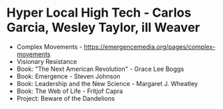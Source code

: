 # Hyper Local High Tech - Carlos Garcia, Wesley Taylor, ill Weaver

- Complex Movements - <https://emergencemedia.org/pages/complex-movements>
- Visionary Resistance
- Book: "The Next American Revolution" - Grace Lee Boggs
- Book: Emergence - Steven Johnson
- Book: Leadership and the New Science - Margaret J. Wheatley
- Book: The Web of Life - Fritjof Capra
- Project: Beware of the Dandelions
